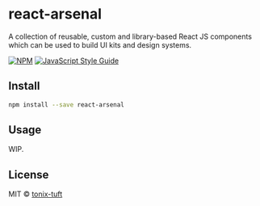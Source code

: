 # react-arsenal

A collection of reusable, custom and library-based React JS components which can be used to build UI kits and design systems.

[![NPM](https://img.shields.io/npm/v/react-arsenal.svg)](https://www.npmjs.com/package/react-arsenal) [![JavaScript Style Guide](https://img.shields.io/badge/code_style-standard-brightgreen.svg)](https://standardjs.com)

## Install

```bash
npm install --save react-arsenal
```

## Usage

WIP.

## License

MIT © [tonix-tuft](https://github.com/tonix-tuft)
